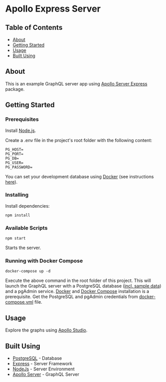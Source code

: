 # Apollo Express Server

## Table of Contents

-   [About](#about)
-   [Getting Started](#getting_started)
-   [Usage](#usage)
-   [Built Using](#built_using)

## About <a name = "about"></a>

This is an example GraphQL server app using [Apollo Server Express](https://www.npmjs.com/package/apollo-server-express) package.

## Getting Started <a name = "getting_started"></a>

### Prerequisites

Install [Node.js](https://nodejs.org/en/).

Create a .env file in the project's root folder with the following content:

```
PG_HOST=
PG_PORT=
PG_DB=
PG_USER=
PG_PASSWORD=
```

You can set your development database using [Docker](https://www.docker.com/) (see instructions [here](https://gist.github.com/denesbeck/30f641f7a155df989ecc69fd02316a73)).

### Installing

Install dependencies:

```
npm install
```

### Available Scripts

```
npm start
```

Starts the server.

### Running with Docker Compose

```
docker-compose up -d
```

Execute the above command in the root folder of this project. This will launch the GraphQL server with a PostgreSQL database ([incl. sample data](/data/randomUsers.json)) and a pgAdmin service. [Docker](https://docs.docker.com/get-docker/) and [Docker Compose](https://docs.docker.com/compose/install/) installation is a prerequisite. Get the PostgreSQL and pgAdmin credentials from [docker-compose.yml](docker-compose.yml) file.

## Usage <a name = "usage"></a>

Explore the graphs using [Apollo Studio](http://localhost:4000/graphql).

## Built Using <a name = "built_using"></a>

-   [PostgreSQL](https://www.postgresql.org/) - Database
-   [Express](https://expressjs.com/) - Server Framework
-   [NodeJs](https://nodejs.org/en/) - Server Environment
-   [Apollo Server](https://www.apollographql.com/docs/apollo-server/) - GraphQL Server
